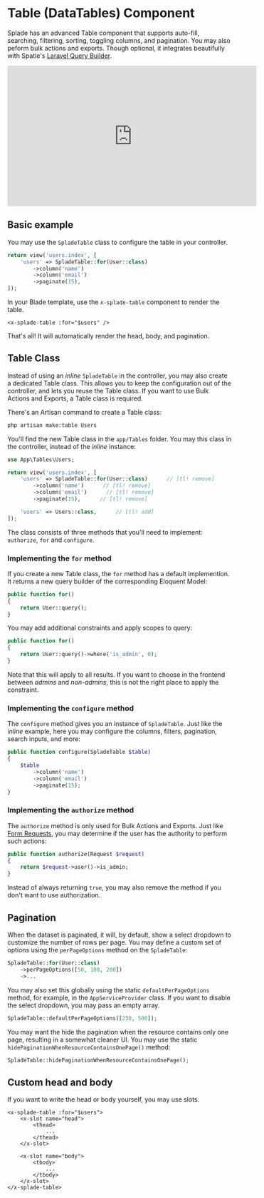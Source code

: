 # Table (DataTables) Component

Splade has an advanced Table component that supports auto-fill, searching, filtering, sorting, toggling columns, and pagination. You may also peform bulk actions and exports. Though optional, it integrates beautifully with Spatie's [Laravel Query Builder](https://github.com/spatie/laravel-query-builder).

<iframe width="560" height="315" src="https://www.youtube-nocookie.com/embed/FPYNvO7GyoM?controls=1" title="YouTube video player" frameborder="0" allow="accelerometer; autoplay; clipboard-write; encrypted-media; gyroscope; picture-in-picture" allowfullscreen></iframe>

## Basic example

You may use the `SpladeTable` class to configure the table in your controller.

```php
return view('users.index', [
    'users' => SpladeTable::for(User::class)
        ->column('name')
        ->column('email')
        ->paginate(15),
]);
```

In your Blade template, use the `x-splade-table` component to render the table.

```blade
<x-splade-table :for="$users" />
```

That's all! It will automatically render the head, body, and pagination.

## Table Class

Instead of using an *inline* `SpladeTable` in the controller, you may also create a dedicated Table class. This allows you to keep the configuration out of the controller, and lets you reuse the Table class. If you want to use Bulk Actions and Exports, a Table class is required.

There's an Artisan command to create a Table class:

```bash
php artisan make:table Users
```

You'll find the new Table class in the `app/Tables` folder. You may this class in the controller, instead of the *inline* instance:

```php
use App\Tables\Users;

return view('users.index', [
    'users' => SpladeTable::for(User::class)      // [tl! remove]
        ->column('name')      // [tl! remove]
        ->column('email')      // [tl! remove]
        ->paginate(15),      // [tl! remove]

    'users' => Users::class,      // [tl! add]
]);
```

The class consists of three methods that you'll need to implement: `authorize`, `for` and `configure`.

### Implementing the `for` method

If you create a new Table class, the `for` method has a default implemention. It returns a new query builder of the corresponding Eloquent Model:

```php
public function for()
{
    return User::query();
}
```

You may add additional constraints and apply scopes to query:

```php
public function for()
{
    return User::query()->where('is_admin', 0);
}
```

Note that this will apply to all results. If you want to choose in the frontend between *admins* and *non-admins*, this is not the right place to apply the constraint.

### Implementing the `configure` method

The `configure` method gives you an instance of `SpladeTable`. Just like the *inline* example, here you may configure the columns, filters, pagination, search inputs, and more:

```php
public function configure(SpladeTable $table)
{
    $table
        ->column('name')
        ->column('email')
        ->paginate(15);
}
```

### Implementing the `authorize` method

The `authorize` method is only used for Bulk Actions and Exports. Just like [Form Requests](https://laravel.com/docs/9.x/validation#authorizing-form-requests), you may determine if the user has the authority to perform such actions:

```php
public function authorize(Request $request)
{
    return $request->user()->is_admin;
}
```

Instead of always returning `true`, you may also remove the method if you don't want to use authorization.

## Pagination

When the dataset is paginated, it will, by default, show a select dropdown to customize the number of rows per page. You may define a custom set of options using the `perPageOptions` method on the `SpladeTable`:

```php
SpladeTable::for(User::class)
    ->perPageOptions([50, 100, 200])
    ->...
```

You may also set this globally using the static `defaultPerPageOptions` method, for example, in the `AppServiceProvider` class. If you want to disable the select dropdown, you may pass an empty array.

```php
SpladeTable::defaultPerPageOptions([250, 500]);
```

You may want the hide the pagination when the resource contains only one page, resulting in a somewhat cleaner UI. You may use the static `hidePaginationWhenResourceContainsOnePage()` method:

```php
SpladeTable::hidePaginationWhenResourceContainsOnePage();
```

## Custom head and body

If you want to write the head or body yourself, you may use slots.

```blade
<x-splade-table :for="$users">
    <x-slot name="head">
        <thead>
            ...
        </thead>
    </x-slot>

    <x-slot name="body">
        <tbody>
            ...
        </tbody>
    </x-slot>
</x-splade-table>
```

